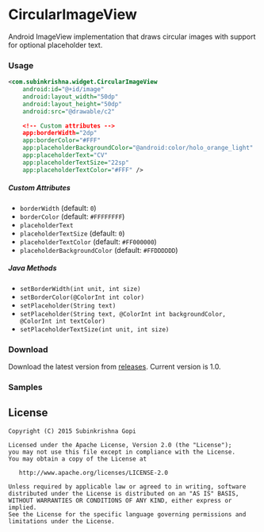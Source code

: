 CircularImageView
====
Android ImageView implementation that draws circular images with support for optional placeholder text.

### Usage

````xml
<com.subinkrishna.widget.CircularImageView
    android:id="@+id/image"
    android:layout_width="50dp"
    android:layout_height="50dp"
    android:src="@drawable/c2"

    <!-- Custom attributes -->
    app:borderWidth="2dp"
    app:borderColor="#FFF"
    app:placeholderBackgroundColor="@android:color/holo_orange_light"
    app:placeholderText="CV"
    app:placeholderTextSize="22sp"
    app:placeholderTextColor="#FFF" />
````

##### Custom Attributes

* `borderWidth` (default: `0`)
* `borderColor` (default: `#FFFFFFFF`)
* `placeholderText`
* `placeholderTextSize` (default: `0`)
* `placeholderTextColor` (default: `#FF000000`)
* `placeholderBackgroundColor` (default: `#FFDDDDDD`)

##### Java Methods

* `setBorderWidth(int unit, int size)`
* `setBorderColor(@ColorInt int color)`
* `setPlaceholder(String text)`
* `setPlaceholder(String text, @ColorInt int backgroundColor, @ColorInt int textColor)`
* `setPlaceholderTextSize(int unit, int size)`

### Download

Download the latest version from [releases][1]. Current version is 1.0.

### Samples

## License

    Copyright (C) 2015 Subinkrishna Gopi

    Licensed under the Apache License, Version 2.0 (the "License");
    you may not use this file except in compliance with the License.
    You may obtain a copy of the License at

       http://www.apache.org/licenses/LICENSE-2.0

    Unless required by applicable law or agreed to in writing, software
    distributed under the License is distributed on an "AS IS" BASIS,
    WITHOUT WARRANTIES OR CONDITIONS OF ANY KIND, either express or implied.
    See the License for the specific language governing permissions and
    limitations under the License.

[1]: sample